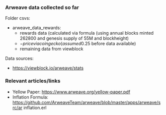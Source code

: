 ### Arweave data collected so far

Folder csvs:
* arweave_data_rewards: 
    - rewards data (calculated via formula (using annual blocks minted 262800 and genesis supply of 55M and blockheight)
    - $-price via coingecko (assumed 0.25$ before data available)
    - remaining data from viewblock

Data sources:
- https://viewblock.io/arweave/stats


### Relevant articles/links

- Yellow Paper: https://www.arweave.org/yellow-paper.pdf
- Inflation Formula: https://github.com/ArweaveTeam/arweave/blob/master/apps/arweave/src/ar inflation.erl


